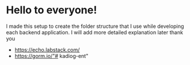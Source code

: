 # Hello to everyone!
I made this setup to create the folder structure that I use while developing each backend application.
I will add more detailed explanation later
thank you

- https://echo.labstack.com/
- https://gorm.io/"# kadiog-ent" 
